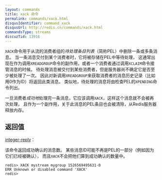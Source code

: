 ```yaml
---
layout: commands
title: xack 命令
permalink: commands/xack.html
disqusIdentifier: command_xack
disqusUrl: http://redis.cn/commands/xack.html
commandsType: streams
discuzTid: 13916
---
```


`XACK`命令用于从流的消费者组的*待处理条目列表*（简称PEL）中删除一条或多条消息。
当一条消息交付到某个消费者时，它将被存储在PEL中等待处理，
这通常出现在作为调用`XREADGROUP`命令的副作用，或者一个消费者通过调用`XCLAIM`命令接管消息的时候。
待处理消息被交付到某些消费者，但是服务器尚不确定它是否至少被处理了一次。
因此对新调用`XREADGROUP`来获取消费者的消息历史记录（比如用0作为ID）将返回此类消息。
类似地，待处理的消息将由检查PEL的`XPENDING`命令列出。

一旦消费者*成功地*处理完一条消息，它应该调用`XACK`，这样这个消息就不会被再次处理，
且作为一个副作用，关于此消息的PEL条目也会被清除，从Redis服务器释放内存。

## 返回值

[integer-reply](/topics/protocol.html#integer-reply)：

该命令返回成功确认的消息数。
某些消息ID可能不再是PEL的一部分（例如因为它们已经被确认），
而且`XACK`不会把他们算到成功确认的数量中。

	redis> XACK mystream mygroup 1526569495631-0
	ERR Unknown or disabled command 'XACK'
	redis> 
